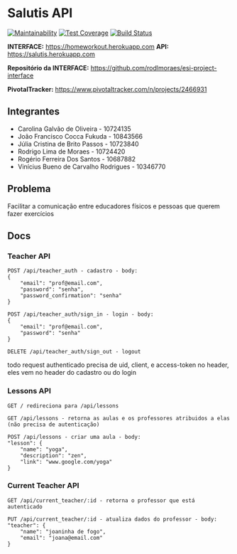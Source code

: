 # Salutis API

[![Maintainability](https://api.codeclimate.com/v1/badges/3c3ab653d7b738ad630f/maintainability)](https://codeclimate.com/github/CarolGalvao/esi-project/maintainability)
[![Test Coverage](https://api.codeclimate.com/v1/badges/3c3ab653d7b738ad630f/test_coverage)](https://codeclimate.com/github/CarolGalvao/esi-project/test_coverage)
[![Build Status](https://travis-ci.org/CarolGalvao/esi-project.svg?branch=master)](https://travis-ci.org/CarolGalvao/esi-project)

**INTERFACE:** https://homeworkout.herokuapp.com
**API:** https://salutis.herokuapp.com

**Repositório da INTERFACE:** https://github.com/rodlmoraes/esi-project-interface

**PivotalTracker:** https://www.pivotaltracker.com/n/projects/2466931

## Integrantes

- Carolina Galvão de Oliveira - 10724135
- João Francisco Cocca Fukuda - 10843566
- Júlia Cristina de Brito Passos - 10723840
- Rodrigo Lima de Moraes - 10724420
- Rogério Ferreira Dos Santos - 10687882
- Vinícius Bueno de Carvalho Rodrigues - 10346770

## Problema

Facilitar a comunicação entre educadores físicos e pessoas que querem fazer exercícios

## Docs

### Teacher API

```
POST /api/teacher_auth - cadastro - body:
{
	"email": "prof@email.com",
	"password": "senha",
	"password_confirmation": "senha"
}
```
```
POST /api/teacher_auth/sign_in - login - body:
{
	"email": "prof@email.com",
	"password": "senha"
}
```
```
DELETE /api/teacher_auth/sign_out - logout
```

todo request authenticado precisa de uid, client, e access-token no header, eles vem no header do cadastro ou do login

### Lessons API

```
GET / redireciona para /api/lessons
```
```
GET /api/lessons - retorna as aulas e os professores atribuidos a elas (não precisa de autenticação)
```
```
POST /api/lessons - criar uma aula - body:
"lesson": {
	"name": "yoga",
	"description": "zen",
	"link": "www.google.com/yoga"
}
```

### Current Teacher API

```
GET /api/current_teacher/:id - retorna o professor que está autenticado
```
```
PUT /api/current_teacher/:id - atualiza dados do professor - body:
"teacher": {
	"name": "joaninha de fogo",
	"email": "joana@email.com"
}
```
